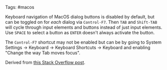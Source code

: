 Tags: #macos 

Keyboard navigation of MacOS dialog buttons is disabled by default, but can be toggled on for *each* dialog via `Control-F7`.  Then `TAB` and `Shift-TAB` will cycle through input elements and buttons instead of just input elements.  Use `SPACE` to select a button as `ENTER` doesn't always activate the button.

The `Control-F7` shortcut may not be enabled but can be by going to System Settings -> Keyboard -> Keyboard Shortcuts -> Keyboard and enabling "Change the way Tab moves focus".

Derived from [this Stack Overflow post](https://apple.stackexchange.com/questions/55292/how-do-i-negotiate-dialogue-boxes-using-the-keyboard-only).